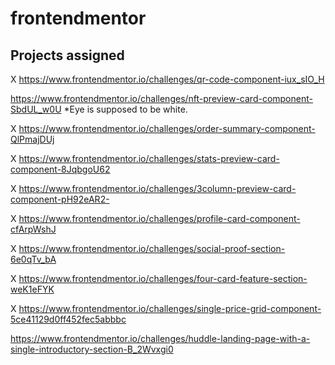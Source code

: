 # frontendmentor

## Projects assigned

X https://www.frontendmentor.io/challenges/qr-code-component-iux_sIO_H

  https://www.frontendmentor.io/challenges/nft-preview-card-component-SbdUL_w0U
  *Eye is supposed to be white.

X https://www.frontendmentor.io/challenges/order-summary-component-QlPmajDUj

X https://www.frontendmentor.io/challenges/stats-preview-card-component-8JqbgoU62

X https://www.frontendmentor.io/challenges/3column-preview-card-component-pH92eAR2-

X https://www.frontendmentor.io/challenges/profile-card-component-cfArpWshJ

X https://www.frontendmentor.io/challenges/social-proof-section-6e0qTv_bA

X https://www.frontendmentor.io/challenges/four-card-feature-section-weK1eFYK

X https://www.frontendmentor.io/challenges/single-price-grid-component-5ce41129d0ff452fec5abbbc

  https://www.frontendmentor.io/challenges/huddle-landing-page-with-a-single-introductory-section-B_2Wvxgi0
